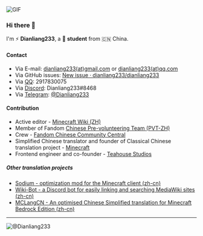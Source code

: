 <img class="float-right" alt="GIF" src="https://i.pinimg.com/originals/e4/26/70/e426702edf874b181aced1e2fa5c6cde.gif" />

### Hi there 👋

I'm ⚡️ **Dianliang233**, a 📖 **student** from 🇨🇳 China.

#### Contact

- Via E-mail: [dianliang233(at)gmail.com](mailto:dianliang233@gmail.com) or [dianliang233(at)qq.com](mailto:dianliang233@qq.com)
- Via GitHub issues: [New issue · dianliang233/dianliang233](https://github.com/dianliang233/dianliang233/issues/new)
- Via [QQ](https://im.qq.com): 2917830075
- Via [Discord](https://discord.com): Dianliang233#8468
- Via [Telegram](https://telegram.org): [@Dianliang233](https://t.me/Dianliang233)

#### Contribution

- Active editor - [Minecraft Wiki (ZH)](https://minecraft-zh.gamepedia.com/Minecraft_Wiki)
- Member of Fandom [Chinese Pre-volunteering Team (PVT-ZH)](https://community.fandom.com/zh/wiki/ZHCC:PVT/en)
- Crew - [Fandom Chinese Community Central](https://community.fandom.com/zh/)
- Simplified Chinese translator and founder of Classical Chinese translation project - [Minecraft](https://crowdin.com/project/minecraft)
- Frontend engineer and co-founder - [Teahouse Studios](https://github.com/Teahouse-Studios)

##### Other translation projects

- [Sodium - optimization mod for the Minecraft client (zh-cn)](https://github.com/jellysquid3/sodium-fabric)
- [Wiki-Bot - a Discord bot for easily linking and searching MediaWiki sites (zh-cn)](https://github.com/Markus-Rost/discord-wiki-bot)
- [MCLangCN - An optimised Chinese Simplified translation for Minecraft Bedrock Edition (zh-cn)](https://github.com/ff98sha/mclangcn)

---

![@Dianliang233](https://github-readme-stats.vercel.app/api?username=dianliang233&count_private=true&show_icons=true&theme=tokyonight)
